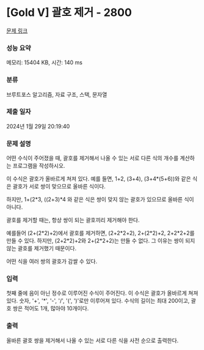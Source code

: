 # [Gold V] 괄호 제거 - 2800 

[문제 링크](https://www.acmicpc.net/problem/2800) 

### 성능 요약

메모리: 15404 KB, 시간: 140 ms

### 분류

브루트포스 알고리즘, 자료 구조, 스택, 문자열

### 제출 일자

2024년 1월 29일 20:19:40

### 문제 설명

<p>어떤 수식이 주어졌을 때, 괄호를 제거해서 나올 수 있는 서로 다른 식의 개수를 계산하는 프로그램을 작성하시오.</p>

<p>이 수식은 괄호가 올바르게 쳐져 있다. 예를 들면, 1+2, (3+4), (3+4*(5+6))와 같은 식은 괄호가 서로 쌍이 맞으므로 올바른 식이다.</p>

<p>하지만, 1+(2*3, ((2+3)*4 와 같은 식은 쌍이 맞지 않는 괄호가 있으므로 올바른 식이 아니다.</p>

<p>괄호를 제거할 때는, 항상 쌍이 되는 괄호끼리 제거해야 한다.</p>

<p>예를들어 (2+(2*2)+2)에서 괄호를 제거하면, (2+2*2+2), 2+(2*2)+2, 2+2*2+2를 만들 수 있다. 하지만, (2+2*2)+2와 2+(2*2+2)는 만들 수 없다. 그 이유는 쌍이 되지 않는 괄호를 제거했기 때문이다.</p>

<p>어떤 식을 여러 쌍의 괄호가 감쌀 수 있다.</p>

### 입력 

 <p>첫째 줄에 음이 아닌 정수로 이루어진 수식이 주어진다. 이 수식은 괄호가 올바르게 쳐져있다. 숫자, '+', '*', '-', '/', '(', ')'로만 이루어져 있다. 수식의 길이는 최대 200이고, 괄호 쌍은 적어도 1개, 많아야 10개이다. </p>

### 출력 

 <p>올바른 괄호 쌍을 제거해서 나올 수 있는 서로 다른 식을 사전 순으로 출력한다.</p>

